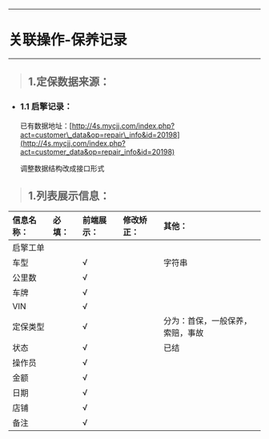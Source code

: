 
---

# 关联操作-保养记录

---

> ## 1.定保数据来源：

* ### 1.1 启擎记录：

  已有数据地址：[http://4s.mycjj.com/index.php?act=customer\_data&op=repair\_info&id=20198](http://4s.mycjj.com/index.php?act=customer_data&op=repair_info&id=20198)

  调整数据结构改成接口形式

> ## 1.列表展示信息：

| 信息名称： | 必填： | 前端展示： | 修改矫正： | 其他： |
| :--- | :--- | :--- | :--- | :--- |
| 启擎工单 |  |  |  |  |
| 车型 |  | √ |  | 字符串 |
| 公里数 |  | √ |  |  |
| 车牌 |  | √ |  |  |
| VIN |  | √ |  |  |
| 定保类型 |  | √ |  | 分为：首保，一般保养，索赔，事故 |
| 状态 |  | √ |  | 已结 |
| 操作员 |  | √ |  |  |
| 金额 |  | √ |  |  |
| 日期 |  | √ |  |  |
| 店铺 |  | √ |  |  |
| 备注 |  | √ |  |  |



